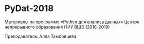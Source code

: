 # PyDat-2018

Материалы по программе «Python для анализа данных» Центра непрерывного образования НИУ ВШЭ (2018-2019)

Преподаватель: Алла Тамбовцева
